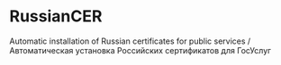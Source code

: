 # RussianCER
Automatic installation of Russian certificates for public services / Автоматическая установка Российских сертификатов для ГосУслуг
